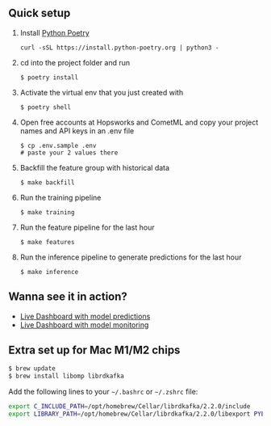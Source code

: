 ## Quick setup

1. Install [Python Poetry](https://python-poetry.org/)
    ```
    curl -sSL https://install.python-poetry.org | python3 -
    ```

2. cd into the project folder and run
    ```
    $ poetry install
    ```

3. Activate the virtual env that you just created with
    ```
    $ poetry shell
    ```

4. Open free accounts at Hopsworks and CometML and copy your project names and API keys in an .env file
    ```
    $ cp .env.sample .env
    # paste your 2 values there
    ```

5. Backfill the feature group with historical data
    ```
    $ make backfill
    ```

6. Run the training pipeline
    ```
    $ make training
    ```

7. Run the feature pipeline for the last hour
    ```
    $ make features
    ```

8. Run the inference pipeline to generate predictions for the last hour
    ```
    $ make inference
    ```

## Wanna see it in action?

- [Live Dashboard with model predictions](https://taxi-demand-predictor.streamlit.app/)
- [Live Dashboard with model monitoring ](https://taxi-demand-predictor-monitoring.streamlit.app/)

## Extra set up for Mac M1/M2 chips

```bash
$ brew update
$ brew install libomp librdkafka
```

Add the following lines to your `~/.bashrc` or `~/.zshrc` file:

```bash
export C_INCLUDE_PATH=/opt/homebrew/Cellar/librdkafka/2.2.0/include
export LIBRARY_PATH=/opt/homebrew/Cellar/librdkafka/2.2.0/libexport PYENV_ROOT="$HOME/.pyenv"
```
